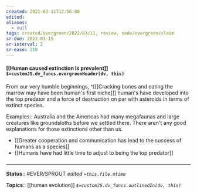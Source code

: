 ```yaml
---
created: 2022-03-11T12:56:00 
edited: 
aliases:
  - null
tags: created/evergreen/2022/03/11, review, node/evergreen/claim
sr-due: 2022-03-15
sr-interval: 2
sr-ease: 210
---
```


#### [[Human caused extinction is prevalent]] `$=customJS.dv_funcs.evergreenHeader(dv, this)`

From our very humble beginnings,
^[[[Cracking bones and eating the marrow may have been human's first niche]]]
human's have developed into the top predator and a force of destruction on par with asteroids in terms of extinct species.

Examples:: Australia and the Americas had many megafaunas and large creatures like groundsloths before we settled there. There aren't any good explanations for those extinctions other than us.

- [[Greater cooperation and communication has lead to the success of humans as a species]]
- [[Humans have had little time to adjust to being the top predator]]

### <hr class="footnote"/>

**Status**:: #EVER/SPROUT
*edited `=this.file.mtime`*

**Topics**:: [[human evolution]]
*`$=customJS.dv_funcs.outlinedIn(dv, this)`*
